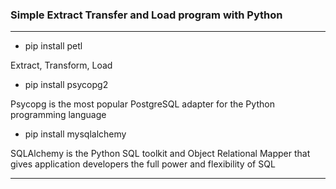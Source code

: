 ### Simple Extract Transfer and Load program with Python

---

* pip install petl

Extract, Transform, Load

* pip install psycopg2

Psycopg is the most popular PostgreSQL adapter for the Python programming language

* pip install mysqlalchemy

SQLAlchemy is the Python SQL toolkit and Object Relational Mapper that gives application developers the full power and flexibility of SQL

---
